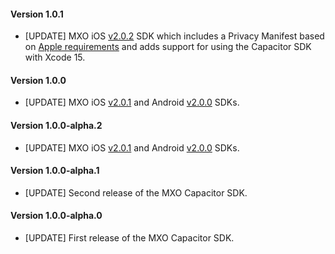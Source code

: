 #### Version 1.0.1
* [UPDATE] MXO iOS [v2.0.2](https://github.com/medallia/mxo-ios-sdk/releases/tag/2.0.2) SDK which includes a Privacy Manifest based on [Apple requirements](https://developer.apple.com/documentation/bundleresources/privacy_manifest_files) and adds support for using the Capacitor SDK with Xcode 15.

#### Version 1.0.0
* [UPDATE] MXO iOS [v2.0.1](https://github.com/medallia/mxo-ios-sdk/releases/tag/2.0.1) and Android [v2.0.0](https://github.com/medallia/mxo-android-sdk/releases/tag/2.0.0) SDKs.

#### Version 1.0.0-alpha.2
* [UPDATE] MXO iOS [v2.0.1](https://github.com/medallia/mxo-ios-sdk/releases/tag/2.0.1) and Android [v2.0.0](https://github.com/medallia/mxo-android-sdk/releases/tag/2.0.0) SDKs.

#### Version 1.0.0-alpha.1
* [UPDATE] Second release of the MXO Capacitor SDK.

#### Version 1.0.0-alpha.0
* [UPDATE] First release of the MXO Capacitor SDK.
